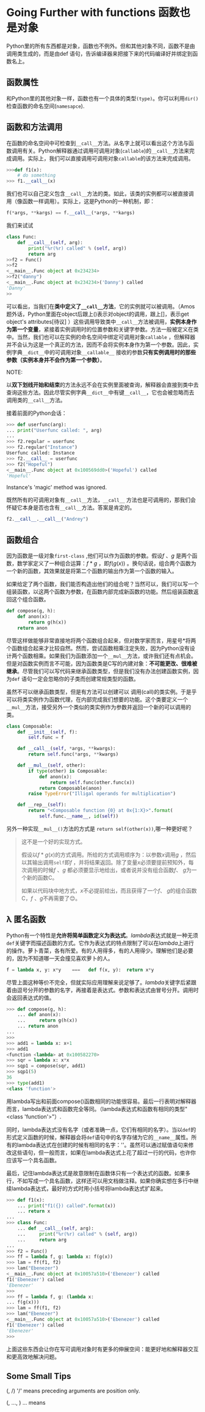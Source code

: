 # Going Further with functions 函数也是对象

Python里的所有东西都是对象，函数也不例外。但和其他对象不同，函数不是由调用类生成的，而是由def 语句，告诉编译器来把接下来的代码编译好并绑定到函数名上。

## 函数属性  

和Python里的其他对象一样，函数也有一个具体的类型`(type)`。你可以利用`dir()`检查函数的命名空间(`namesapce`).

## 函数和方法调用

在函数的命名空间中可检查到`__call__`方法。从名字上就可以看出这个方法与函数调用有关。Python解释器通过调用可调用对象(`callable`)的`__call__`方法来完成调用。实际上，我们可以直接调用可调用对象`callable`的该方法来完成调用。

```python
>>>def f1(x):
    # do something
>>> f1.__call__(x)
```

我们也可以自己定义包含``__call__``方法的类。如此，该类的实例都可以被直接调用（像函数一样调用）。实际上，这是Python的一种机制，即：

```python
f(*args, **kargs) == f.__call__(*args, **kargs)
```

我们来试试

```python
class Func:
    def __call__(self, arg):
        print("%r(%r) called" % (self, arg))
        return arg
>>f2 = Func()
>>f2
<__main__.Func object at 0x234234>
>>f2("danny")
<__main__.Func object at 0x234234>('Danny') called
'Danny'
>>
```

可以看出，当我们在**类中定义了``__call__``方法**，它的实例就可以被调用。（Amos题外话，Python里面在object后跟上()表示对object的调用，跟上[]，表示get  object's attributes[待议] ）这些调用导致类中`__call__`方法被调用，**实例本身作为第一个变量**，紧接着实例调用时的位置参数和关键字参数。方法一般被定义在类中。当然，我们也可以在实例的命名空间中绑定可调用对象`callable` ，但解释器并不会认为这是一个真正的方法，因而不会将实例本身作为第一个参数。因此，实例字典`__dict__`中的可调用对象`__callable__` 接收的参数**只有实例调用时的那些参数（实例本身并不会作为第一个参数）**。  

NOTE:

以**双下划线开始和结束**的方法永远不会在实例里面被查询，解释器会直接到类中去查询这些方法。因此尽管实例字典`__dict__`中有键`__call__`，它也会被忽略而去调用类的`__call__`方法。

接着前面的Python会话：

```python
>>> def userfunc(arg):
... print("Userfunc called: ", arg)
...
>>> f2.regular = userfunc
>>> f2.regular("Instance")
Userfunc called: Instance
>>> f2.__call__ = userfunc
>>> f2("Hopeful")
<__main__.Func object at 0x100569dd0>('Hopeful') called
'Hopeful'
```

Instance's 'magic' method was ignored.

既然所有的可调用对象有`__call__`方法，`__call__` 方法也是可调用的，那我们会怀疑它本身是否也含有`__call__`方法。答案是肯定的。

```python
f2.__call__.__call__("Andrey")
```





## 函数组合

因为函数是一级对象`first-class` ,他们可以作为函数的参数。假设$f$ 、$g$ 是两个函数，数学家定义了一种组合运算：$f*g$ ，即$f(g(x))$ 。换句话说，组合两个函数为一个新的函数，其效果就是将第二个函数的输出作为第一个函数的输入。

如果给定了两个函数，我们能否构造出他们的组合呢？当然可以，我们可以写一个组装函数，以这两个函数为参数，在函数内部完成新函数的功能。然后组装函数返回这个组合函数。

```python
def compose(g, h):
    def anon(x):
        return g(h(x))
   	return anon
```

尽管这样做能够非常直接地将两个函数组合起来，但对数学家而言，用星号*将两个函数组合起来才比较自然。然而，尝试函数相乘注定失败，因为Python没有设计两个函数相乘。如果我们为函数添加一个`__mul__`方法，或许我们还有点机会。但是对函数实例而言不可能，因为函数类是C写的内建对象：**不可能更改、很难被继承**。尽管我们可以写代码来继承函数类型，但是我们没有办法创建函数实例，因为`def` 语句一定会忽略你的子类而创建常规类型的函数。

虽然不可以继承函数类型，但是有方法可以创建可以 调用(call)的类实例。于是乎可以将类实例作为函数代理，在内部完成我们想要的功能。这个类要定义一个`__mul__`方法，接受另外一个类似的类实例作为参数并返回一个新的可以调用的类。 

```python
class Composable:
	def __init__(self, f):
		self.func = f 

	def __call__(self, *args, **kwargs):
		return self.func(*args, **kwargs)

	def __mul__(self, other):
		if type(other) is Composable:
			def anon(x):
				return self.func(other.func(x))
			return Composable(anon)
		raise TypeError("Illigal operands for multiplication")

	def __rep__(self):
		return "<Composable function {0} at 0x{1:X}>".format(
			self.func.__name__, id(self))
```

另外一种实现`__mul__()`方法的方式是 `return self(other(x))`,哪一种更好呢？

 

> 这不是一个好的实现方式。
>
> 假设以$f*g(x)$的方式调用。所给的方式调用顺序为：以参数$x$调用$g$ ，然后以其输出调用`self`即$f$ ，并将结果返回。除了变量$x$必须要提前预知外，每次调用的时候$f$ 、$g$ 都必须要显示地给出，或者说并没有组合函数$f$、 $g$为一个新的函数C。
>
> 如果以代码块中地方式，$x$不必提前给出，而且获得了一个$f$、 $g$的组合函数C，$f$ 、$g$不再需要了😊。

## λ 匿名函数

Python有一个特性是**允许将简单函数定义为表达式**。*lambda*表达式就是一种无须`def`关键字而描述函数的方式。它作为表达式的特点限制了可以在*lambda*上进行的操作。萝卜青菜，各有所爱。有的人用得多，有的人用得少。理解他们是必要的，因为不知道哪一天会撞见喜欢萝卜的人。

```python
f = lambda x, y: x*y    ===   def f(x, y):	return x*y
```

尽管上面这种等价不完全，但就实际应用理解来说足够了。*lambda*关键字后紧跟着由逗号分开的参数的名字，再接着是表达式。参数和表达式由冒号分开。调用时会返回表达式的值。

```python
>>> def compose(g, h):
    ... def anon(x):
    ... 	return g(h(x))
    ... return anon
...
>>>
>>> add1 = lambda x: x+1
>>> add1
<function <lambda> at 0x100582270>
>>> sqr = lambda x: x*x
>>> sqp1 = compose(sqr, add1)
>>> sqp1(5)
36
>>> type(add1)
<class 'function'>
```

用lambda写出和前面compose()函数相同的功能很容易。最后一行表明对解释器而言，lambda表达式和函数完全等同。（lambda表达式和函数有相同的类型"<class 'function'>"）.

同时，lambda表达式没有名字（或者准确一点，它们有相同的名字）。当以`def`的形式定义函数的时候，解释器会将`def`语句中的名字存储为它的`__name__`属性。所有的lambda表达式在创建的时候有相同的名字：'<lambda>'。虽然可以通过赋值语句来修改这些语句，但一般而言，如果在lambda表达式上花了超过一行的代码，也许你应该写一个具名函数。



最后，记住lambda表达式是故意限制在函数体只有一个表达式的函数。如果多行，不如写成一个具名函数，这样还可以用文档做注释。如果你确实想在多行中继续lambda表达式，最好的方式时用小括号将lambda表达式扩起来。

```python
>>> def f1(x):
    ... print("f1({}) called".format(x))
    ... return x
...
>>> class Func:
    ... def __call__(self, arg):
    ... 	print("%r(%r) called" % (self, arg))
    ... 	return arg
...
>>> f2 = Func()
>>> ff = lambda f, g: lambda x: f(g(x))
>>> lam = ff(f1, f2)
>>> lam("Ebenezer")
<__main__.Func object at 0x10057a510>('Ebenezer') called
f1('Ebenezer') called
'Ebenezer'
>>>
>>> ff = lambda f, g: (lambda x:
... f(g(x)))
>>> lam = ff(f1, f2)
>>> lam("Ebenezer")
<__main__.Func object at 0x10057a510>('Ebenezer') called
f1('Ebenezer') called
'Ebenezer'
>>>
```

上面这些东西会让你在写可调用对象时有更多的伸展空间：能更好地和解释器交互和更高效地解决问题。



## Some Small Tips

(, /) '/' means  preceding arguments are position only.

(, ..., ) ... means 